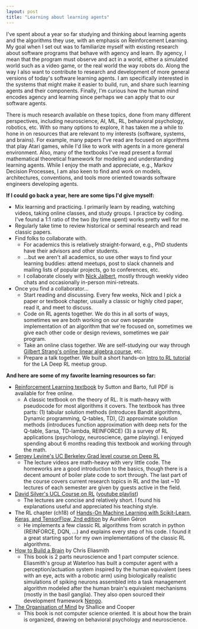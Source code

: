 ```yaml
---
layout: post
title: "Learning about learning agents"
---
```


I've spent about a year so far studying and thinking about learning agents and the algorithms they use, with an emphasis on Reinforcement Learning. My goal when I set out was to familiarize myself with existing research about software programs that behave with agency and learn. By agency, I mean that the program must observe and act in a world, either a simulated world such as a video game, or the real world the way robots do. Along the way I also want to contribute to research and development of more general versions of today's software learning agents. I am specifically interested in the systems that might make it easier to build, run, and share such learning agents and their components. Finally, I'm curious how the human mind encodes agency and learning since perhaps we can apply that to our software agents.

There is much research available on these topics, done from many different perspectives, including neuroscience, AI, ML, RL, behavioral psychology, robotics, etc. With so many options to explore, it has taken me a while to hone in on resources that are relevant to my interests (software, systems, and brains). For example, many papers I've read are focused on algorithms that play Atari games, while I'd like to work with agents in a more general environment. Also, many of the textbooks I've read present a formal mathematical theoretical framework for modeling and understanding learning agents. While I enjoy the math and appreciate, e.g., Markov Decision Processes, I am also keen to find and work on models, architectures, conventions, and tools more oriented towards software engineers developing agents. 


**If I could go back a year, here are some tips I'd give myself:**

* Mix learning and practicing. I primarily learn by reading, watching videos, taking online classes, and study groups. I practice by coding. I've found a 1:1 ratio of the two (by time spent) works pretty well for me.
* Regularly take time to review historical or seminal research and read classic papers.
* Find folks to collaborate with.
    * For academics this is relatively straight-forward, e.g., PhD students have their advisors and other students.
    * ...but we aren't all academics, so use other ways to find your learning buddies: attend meetups, post to slack channels and mailing lists of popular projects, go to conferences, etc.
    * I collaborate closely with [Nick Jalbert](https://nickjalbert.github.io/), mostly through weekly video chats and occasionally in-person mini-retreats.
* Once you find a collaborator...
    * Start reading and discussing. Every few weeks, Nick and I pick a paper or textbook chapter, usually a classic or highly cited paper, read it, and meet to discuss.
    * Code on RL agents together. We do this in all sorts of ways, sometimes we are both working on our own separate implementation of an algorithm that we're focused on, sometimes we give each other code or design reviews, sometimes we pair program.
    * Take an online class together. We are self-studying our way through [Gilbert Strang's online linear algebra course](https://ocw.mit.edu/courses/mathematics/18-06sc-linear-algebra-fall-2011/), etc.
    * Prepare a talk together. We built a short hands-on [Intro to RL tutorial](https://www.meetup.com/LA-Deep-RL/events/268096321/) for the LA Deep RL meetup group.


**And here are some of my favorite learning resources so far:**

* [Reinforcement Learning textbook](http://www.incompleteideas.net/book/the-book-2nd.html) by Sutton and Barto, full PDF is available for free online.
    * A classic textbook on the theory of RL. It is math-heavy with pseudocode for most algorithms it covers. The textbook has three parts: (1) tabular solution methods (introduces Bandit algorithms, Dynamic programming, Q-tables, TD), (2) approximate solution methods (introduces function approximation with deep nets for the Q-table, Sarsa, TD-lambda, REINFORCE) (3) a survey of RL applications (psychology, neuroscience, game playing). I enjoyed spending about 6 months reading this textbook and working through the math.
* [Sergey Levine's UC Berkeley Grad level course  on Deep RL](http://rail.eecs.berkeley.edu/deeprlcourse/)
    * The lecture videos are math-heavy with very little code. The homeworks are a good introduction to the basics, though there is a decent amount of boiler plate code to sort through. The last part of the course covers current research topics in RL and the last ~10 lectures of each semester are given by guests active in the field.
* [David Silver's UCL Course on RL](https://www.davidsilver.uk/teaching/) ([youtube playlist](https://www.youtube.com/playlist?list=PLqYmG7hTraZDM-OYHWgPebj2MfCFzFObQ))
    * The lectures are concise and relatively short. I found his explanations useful and appreciated his teaching style.
* The RL chapter (ch18) of [Hands-On Machine Learning with Scikit-Learn, Keras, and TensorFlow, 2nd edition](https://www.oreilly.com/library/view/hands-on-machine-learning/9781492032632/) by Aurélien Géron
    * He implements a few classic RL algorithms from scratch in python (REINFORCE, DQN, ...) and explains every step of his code. I found it a great starting spot for my own implementations of the classic RL algorithms.
* [How to Build a Brain](https://www.oxfordscholarship.com/view/10.1093/acprof:oso/9780199794546.001.0001/acprof-9780199794546) by Chris Eliasmith
    * This book is 2 parts neuroscience and 1 part computer science. Eliasmith's group at Waterloo has built a computer agent with a perception/actuation system inspired by the human equivalent (sees with an eye, acts with a robotic arm) using biologically realistic simulations of spiking neurons assembled into a task management algorithm modeled after the human brain's equivalent mechanisms (mostly in the basil ganglia). They also open sourced their development framework [Nengo](https://www.nengo.ai/).
* [The Organisation of Mind](https://www.amazon.com/Organisation-Mind-Tim-Shallice/dp/0199579245) by Shallice and Cooper
     * This book is not computer science oriented. It is about how the brain is organized, drawing on behavioral psychology and neuroscience.
